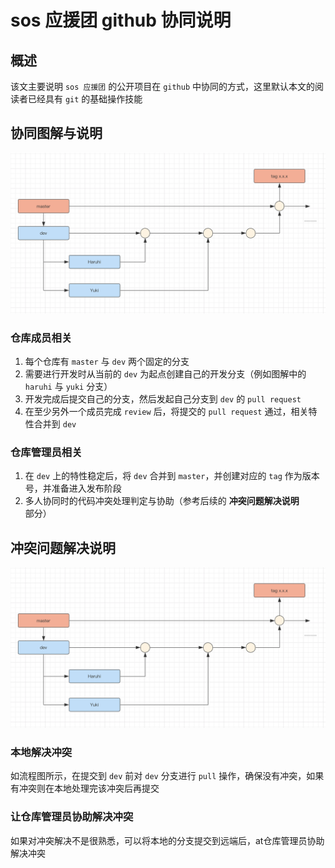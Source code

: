 # sos 应援团 github 协同说明
## 概述
该文主要说明 `sos 应援团` 的公开项目在 `github` 中协同的方式，这里默认本文的阅读者已经具有 `git` 的基础操作技能

## 协同图解与说明
![/img/flow1.png](/img/flow1.png)  

### 仓库成员相关
1. 每个仓库有 `master` 与 `dev` 两个固定的分支  
1. 需要进行开发时从当前的 `dev` 为起点创建自己的开发分支（例如图解中的 `haruhi` 与 `yuki` 分支）  
1. 开发完成后提交自己的分支，然后发起自己分支到 `dev` 的 `pull request`  
1. 在至少另外一个成员完成 `review` 后，将提交的 `pull request` 通过，相关特性合并到 `dev`  

### 仓库管理员相关
1. 在 `dev` 上的特性稳定后，将 `dev` 合并到 `master`，并创建对应的 `tag` 作为版本号，并准备进入发布阶段    
1. 多人协同时的代码冲突处理判定与协助（参考后续的 **冲突问题解决说明** 部分）  

## 冲突问题解决说明
![/img/flow1.png](/img/flow1.png)  

### 本地解决冲突
如流程图所示，在提交到 `dev` 前对 `dev` 分支进行 `pull` 操作，确保没有冲突，如果有冲突则在本地处理完该冲突后再提交

### 让仓库管理员协助解决冲突
如果对冲突解决不是很熟悉，可以将本地的分支提交到远端后，at仓库管理员协助解决冲突
